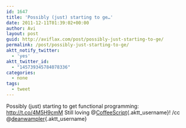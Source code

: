 ```yaml
---
id: 1647
title: 'Possibly (just) starting to ge…'
date: 2011-12-11T01:39:02+00:00
author: Avi
layout: post
guid: http://aviflax.com/post/possibly-just-starting-to-ge/
permalink: /post/possibly-just-starting-to-ge/
aktt_notify_twitter:
  - 'yes'
aktt_twitter_id:
  - "145739345784078336"
categories:
  - none
tags:
  - tweet
---
```

Possibly (just) starting to get functional programming: <a href="http://t.co/4M5H9cmM" rel="nofollow">http://t.co/4M5H9cmM</a> Still loving @[CoffeeScript](http://twitter.com/CoffeeScript){.aktt_username}! /cc @[deanwampler](http://twitter.com/deanwampler){.aktt_username}